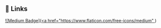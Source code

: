 
## 🔗 Links
[![Medium Badge](<a href="https://www.flaticon.com/free-icons/medium" </a>)](https://medium.com/@vibrantish)
